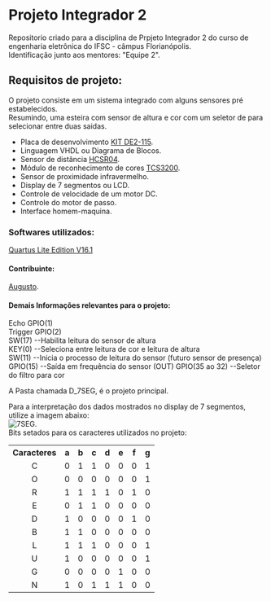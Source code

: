 <h1> Projeto Integrador 2 </h1>
<p>Repositorio criado para a disciplina de Prpjeto Integrador 2 do curso de engenharia eletrônica do IFSC - câmpus Florianópolis. <br/>
Identificação junto aos mentores: "Equipe 2". <br/>
</p>

<h2> Requisitos de projeto: </h2> <p>
O projeto consiste em um sistema integrado com alguns sensores pré estabelecidos. <br/>
Resumindo, uma esteira com sensor de altura e cor com um seletor de para selecionar entre duas saidas. <br/>
	<ul>
		<li>Placa de desenvolvimento <a href="https://drive.google.com/open?id=0BzUZsr8WwPNLbmZDWnhsazVjMEE
">KIT DE2-115</a>.</li>
		<li>Linguagem VHDL ou Diagrama de Blocos.</li>
		<li>Sensor de distância <a href="https://cdn.sparkfun.com/datasheets/Sensors/Proximity/HCSR04.pdf">HCSR04</a>.</li>
		<li>Módulo de reconhecimento de cores <a href="http://www.mouser.com/catalog/specsheets/TCS3200-E11.pdf">TCS3200</a>.</li>
		<li>Sensor de proximidade infravermelho.</li>
		<li>Display de 7 segmentos ou LCD.</li>
		<li>Controle de velocidade de um motor DC.</li>
		<li>Controle do motor de passo.</li>
		<li>Interface homem-maquina.</li>
	</ul>
</p>



<h3>Softwares utilizados:</h3>
<p>
	<a href="http://dl.altera.com/16.1/?edition=lite">Quartus Lite Edition V16.1</a> <br/>
</p>
<h4>Contribuinte:</h4> <p>
		<a href="https://github.com/gutovsk49">Augusto</a>. <br/>
	</p>
<h4>Demais Informações relevantes para o projeto:</h4>
<p>
	Echo GPIO(1) <br/> Trigger GPIO(2) <br/>
	SW(17) --Habilita leitura do sensor de altura <br/>
	KEY(0)	--Seleciona entre leitura de cor e leitura de altura <br/>
	SW(11)	--Inicia o processo de leitura do sensor (futuro sensor de presença) <br/>
	GPIO(15)	--Saída em frequência do sensor (OUT)
	GPIO(35 ao 32)	--Seletor do filtro para cor
</p>
<p> A Pasta chamada D_7SEG, é o projeto principal. <br/>  </p>

<p>Para a interpretação dos dados mostrados no display de 7 segmentos, utilize a imagem abaixo:<br/>
 <img alt="7SEG." src="http://www.twyman.org.uk/Fonts/7%20Seq-3D.jpg"/> <br/>
Bits setados para os caracteres utilizados no projeto:<br/>
<table>
	<tr>
		<th align=center>Caracteres</th> <th>a</th><th>b</th> <th>c</th> <th>d</th> <th>e</th> <th>f</th> <th>g</th>
	</tr>
	<tr>
		<td align=center>C</td>	<td>0</td>	<td>1</td>	<td>1</td> <td>0</td>	<td>0</td>	<td>0</td>	<td>1</td>
	</tr>
	<tr>
		<td align=center>O</td>	<td>0</td>	<td>0</td>	<td>0</td>	<td>0</td>	<td>0</td>	<td>0</td>	<td>1</td>
	</tr>
	<tr>
		<td align=center>R</td>	<td>1</td>	<td>1</td>	<td>1</td>	<td>1</td>	<td>0</td>	<td>1</td>	<td>0</td>
	</tr>
	<tr>
		<td align=center>E</td>	<td>0</td>	<td>1</td>	<td>1</td>	<td>0</td>	<td>0</td>	<td>0</td>	<td>0</td>
	</tr>
	<tr>
		<td align=center>D</td>	<td>1</td>	<td>0</td>	<td>0</td>	<td>0</td>	<td>0</td>	<td>1</td>	<td>0</td>
	</tr>
	<tr>
		<td align=center>B</td>	<td>1</td>	<td>1</td>	<td>0</td>	<td>0</td>	<td>0</td>	<td>0</td>	<td>0</td>
	</tr>
	<tr>
		<td align=center>L</td>	<td>1</td>	<td>1</td>	<td>1</td>	<td>0</td>	<td>0</td>	<td>0</td>	<td>1</td>
	</tr>
	<tr>
		<td align=center>U</td>	<td>1</td>	<td>0</td>	<td>0</td>	<td>0</td>	<td>0</td>	<td>0</td>	<td>1</td>
	</tr>
	<tr>
		<td align=center>G</td>	<td>0</td>	<td>0</td>	<td>0</td>	<td>0</td>	<td>1</td>	<td>0</td>	<td>0</td>
	</tr>
	<tr>
		<td align=center>N</td>	<td>1</td>	<td>0</td>	<td>1</td>	<td>1</td>	<td>1</td>	<td>0</td>	<td>0</td>
	</tr>
</table> <br/>
</p>
